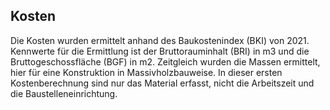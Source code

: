 ## Kosten
Die Kosten wurden ermittelt anhand des Baukostenindex (BKI) von 2021. 
Kennwerte für die Ermittlung ist der Bruttorauminhalt (BRI) in m3 und die Bruttogeschossfläche (BGF) in m2. 
Zeitgleich wurden die Massen ermittelt, hier für eine Konstruktion in Massivholzbauweise. 
In dieser ersten Kostenberechnung sind nur das Material erfasst, nicht die Arbeitszeit und die Baustelleneinrichtung.
